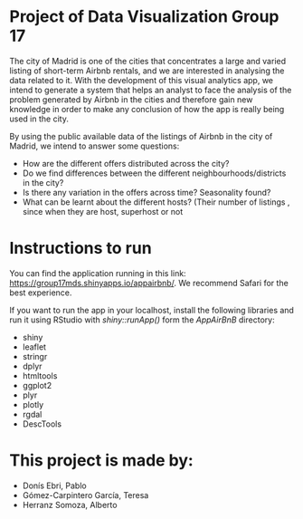 # Project of Data Visualization Group 17

The city of Madrid is one of the cities that concentrates a large and varied listing of short-term Airbnb rentals, and we are interested in analysing the data related to it. With the development of this visual analytics app, we intend to generate a system that helps an analyst to face the analysis of the problem generated by Airbnb in the cities and therefore gain new knowledge in order to make any conclusion of how the app is really being used in the city.

By using the public available data of the listings of Airbnb in the city of Madrid, we intend to answer some questions:
- How are the different offers distributed across the city?
- Do we find differences between the different neighbourhoods/districts in the city?
- Is there any variation in the offers across time? Seasonality found?
- What can be learnt about the different hosts? (Their number of listings , since when they are host, superhost or not

# Instructions to run
You can find the application running in this link: https://group17mds.shinyapps.io/appairbnb/. We recommend Safari for the best experience.

If you want to run the app in your localhost, install the following libraries and run it using RStudio with *shiny::runApp()* form the *AppAirBnB* directory:

- shiny
- leaflet
- stringr
- dplyr
- htmltools
- ggplot2
- plyr
- plotly
- rgdal
- DescTools


# This project is made by:
- Donís Ebri, Pablo
- Gómez-Carpintero García, Teresa
- Herranz Somoza, Alberto
